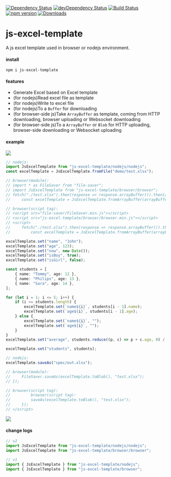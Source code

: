 [![Dependency Status](https://david-dm.org/plantain-00/js-excel-template.svg)](https://david-dm.org/plantain-00/js-excel-template)
[![devDependency Status](https://david-dm.org/plantain-00/js-excel-template/dev-status.svg)](https://david-dm.org/plantain-00/js-excel-template#info=devDependencies)
[![Build Status](https://travis-ci.org/plantain-00/js-excel-template.svg?branch=master)](https://travis-ci.org/plantain-00/js-excel-template)
[![npm version](https://badge.fury.io/js/js-excel-template.svg)](https://badge.fury.io/js/js-excel-template)
[![Downloads](https://img.shields.io/npm/dm/js-excel-template.svg)](https://www.npmjs.com/package/js-excel-template)

# js-excel-template
A js excel template used in browser or nodejs environment.

#### install

`npm i js-excel-template`

#### features

+ Generate Excel based on Excel template
+ (for nodejs)Read excel file as template
+ (for nodejs)Write to excel file
+ (for nodejs)To a `Buffer` for downloading
+ (for browser-side js)Take `ArrayBuffer` as template, coming from HTTP downloading, browser uploading or Websocket downloading
+ (for browser-side js)To a `ArrayBuffer` or `Blob` for HTTP uploading, browser-side downloading or Websocket uploading

#### example

![](https://raw.githubusercontent.com/plantain-00/js-excel-template/master/doc/template.PNG)

```ts
// nodejs:
import JsExcelTemplate from "js-excel-template/nodejs/nodejs";
const excelTemplate = JsExcelTemplate.fromFile("demo/test.xlsx");

// browser(module):
// import * as FileSaver from "file-saver";
// import JsExcelTemplate from "js-excel-template/browser/browser";
// fetch("./test.xlsx").then(response => response.arrayBuffer()).then(arrayBuffer => {
//     const excelTemplate = JsExcelTemplate.fromArrayBuffer(arrayBuffer);

// browser(script tag):
// <script src="file-saver/FileSaver.min.js"></script>
// <script src="js-excel-template/browser/browser.min.js"></script>
// <script>
//     fetch("./test.xlsx").then(response => response.arrayBuffer()).then(arrayBuffer => {
//         const excelTemplate = JsExcelTemplate.fromArrayBuffer(arrayBuffer);

excelTemplate.set("name", "John");
excelTemplate.set("age", 123);
excelTemplate.set("now", new Date());
excelTemplate.set("isBoy", true);
excelTemplate.set("isGirl", false);

const students = [
    { name: "Tommy", age: 12 },
    { name: "Philips", age: 13 },
    { name: "Sara", age: 14 },
];

for (let i = 1; i <= 5; i++) {
    if (i <= students.length) {
        excelTemplate.set(`name${i}`, students[i - 1].name);
        excelTemplate.set(`age${i}`, students[i - 1].age);
    } else {
        excelTemplate.set(`name${i}`, "");
        excelTemplate.set(`age${i}`, "");
    }
}
excelTemplate.set("average", students.reduce((p, c) => p + c.age, 0) / students.length);

excelTemplate.set("students", students);

// nodejs:
excelTemplate.saveAs("spec/out.xlsx");

// browser(module):
//     FileSaver.saveAs(excelTemplate.toBlob(), "test.xlsx");
// });

// browser(script tag):
//         browser(script tag):
//         saveAs(excelTemplate.toBlob(), "test.xlsx");
//     });
// </script>
```

![](https://raw.githubusercontent.com/plantain-00/js-excel-template/master/doc/out.PNG)

#### change logs

```ts
// v2
import JsExcelTemplate from "js-excel-template/nodejs/nodejs";
import JsExcelTemplate from "js-excel-template/browser/browser";

// v1
import { JsExcelTemplate } from "js-excel-template/nodejs";
import { JsExcelTemplate } from "js-excel-template/browser";
```
